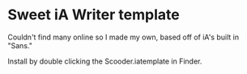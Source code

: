 # Sweet iA Writer template

Couldn't find many online so I made my own, based off of iA's built in "Sans."

Install by double clicking the Scooder.iatemplate in Finder.

